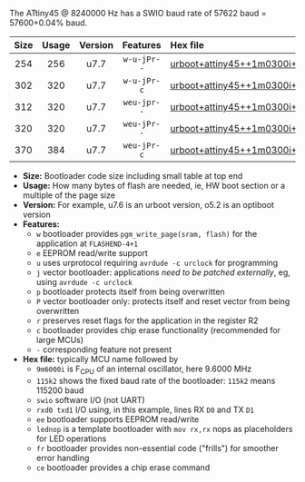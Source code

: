 The ATtiny45 @ 8240000 Hz has a SWIO baud rate of 57622 baud = 57600+0.04% baud.

|Size|Usage|Version|Features|Hex file|
|:-:|:-:|:-:|:-:|:--|
|254|256|u7.7|`w-u-jPr--`|[urboot+attiny45++1m0300i++++7k2_swio_rxb0_txb1_lednop.hex](https://raw.githubusercontent.com/stefanrueger/urboot.hex/main/mcus/attiny45/internal_oscillator/fint++1m0300_Hz/br++++7k2_bps/urboot+attiny45++1m0300i++++7k2_swio_rxb0_txb1_lednop.hex)|
|302|320|u7.7|`w-u-jPr-c`|[urboot+attiny45++1m0300i++++7k2_swio_rxb0_txb1_lednop_fr_ce.hex](https://raw.githubusercontent.com/stefanrueger/urboot.hex/main/mcus/attiny45/internal_oscillator/fint++1m0300_Hz/br++++7k2_bps/urboot+attiny45++1m0300i++++7k2_swio_rxb0_txb1_lednop_fr_ce.hex)|
|312|320|u7.7|`weu-jpr--`|[urboot+attiny45++1m0300i++++7k2_swio_rxb0_txb1_ee_lednop.hex](https://raw.githubusercontent.com/stefanrueger/urboot.hex/main/mcus/attiny45/internal_oscillator/fint++1m0300_Hz/br++++7k2_bps/urboot+attiny45++1m0300i++++7k2_swio_rxb0_txb1_ee_lednop.hex)|
|320|320|u7.7|`weu-jPr--`|[urboot+attiny45++1m0300i++++7k2_swio_rxb0_txb1_ee.hex](https://raw.githubusercontent.com/stefanrueger/urboot.hex/main/mcus/attiny45/internal_oscillator/fint++1m0300_Hz/br++++7k2_bps/urboot+attiny45++1m0300i++++7k2_swio_rxb0_txb1_ee.hex)|
|370|384|u7.7|`weu-jPr-c`|[urboot+attiny45++1m0300i++++7k2_swio_rxb0_txb1_ee_lednop_fr_ce.hex](https://raw.githubusercontent.com/stefanrueger/urboot.hex/main/mcus/attiny45/internal_oscillator/fint++1m0300_Hz/br++++7k2_bps/urboot+attiny45++1m0300i++++7k2_swio_rxb0_txb1_ee_lednop_fr_ce.hex)|

- **Size:** Bootloader code size including small table at top end
- **Usage:** How many bytes of flash are needed, ie, HW boot section or a multiple of the page size
- **Version:** For example, u7.6 is an urboot version, o5.2 is an optiboot version
- **Features:**
  + `w` bootloader provides `pgm_write_page(sram, flash)` for the application at `FLASHEND-4+1`
  + `e` EEPROM read/write support
  + `u` uses urprotocol requiring `avrdude -c urclock` for programming
  + `j` vector bootloader: applications *need to be patched externally*, eg, using `avrdude -c urclock`
  + `p` bootloader protects itself from being overwritten
  + `P` vector bootloader only: protects itself and reset vector from being overwritten
  + `r` preserves reset flags for the application in the register R2
  + `c` bootloader provides chip erase functionality (recommended for large MCUs)
  + `-` corresponding feature not present
- **Hex file:** typically MCU name followed by
  + `9m6000i` is F<sub>CPU</sub> of an internal oscillator, here 9.6000 MHz
  + `115k2` shows the fixed baud rate of the bootloader: `115k2` means 115200 baud
  + `swio` software I/O (not UART)
  + `rxd0 txd1` I/O using, in this example, lines RX `D0` and TX `D1`
  + `ee` bootloader supports EEPROM read/write
  + `lednop` is a template bootloader with `mov rx,rx` nops as placeholders for LED operations
  + `fr` bootloader provides non-essential code ("frills") for smoother error handling
  + `ce` bootloader provides a chip erase command
